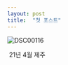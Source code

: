 ```yaml
---
layout: post
title:  "첫 포스트"
---
```


![DSC00116](../images/2022-09-22-first/DSC00116.JPG)

​	21년 4월 제주
